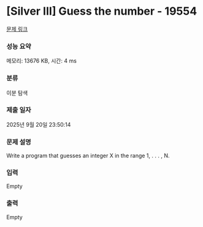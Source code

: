 # [Silver III] Guess the number - 19554 

[문제 링크](https://www.acmicpc.net/problem/19554) 

### 성능 요약

메모리: 13676 KB, 시간: 4 ms

### 분류

이분 탐색

### 제출 일자

2025년 9월 20일 23:50:14

### 문제 설명

<p>Write a program that guesses an integer X in the range 1, . . . , N.</p>

### 입력 

 Empty

### 출력 

 Empty

